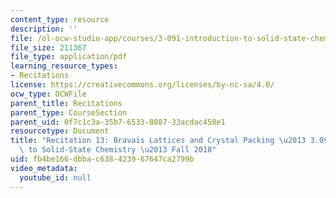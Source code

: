 ```yaml
---
content_type: resource
description: ''
file: /ol-ocw-studio-app/courses/3-091-introduction-to-solid-state-chemistry-fall-2018/fb4be166dbbac638423967647ca2799b_MIT3_091F18_REC13.pdf
file_size: 211367
file_type: application/pdf
learning_resource_types:
- Recitations
license: https://creativecommons.org/licenses/by-nc-sa/4.0/
ocw_type: OCWFile
parent_title: Recitations
parent_type: CourseSection
parent_uid: 0f7c1c3a-35b7-6533-8887-33acdac458e1
resourcetype: Document
title: "Recitation 13: Bravais Lattices and Crystal Packing \u2013 3.091 Introduction\
  \ to Solid-State Chemistry \u2013 Fall 2018"
uid: fb4be166-dbba-c638-4239-67647ca2799b
video_metadata:
  youtube_id: null
---
```

